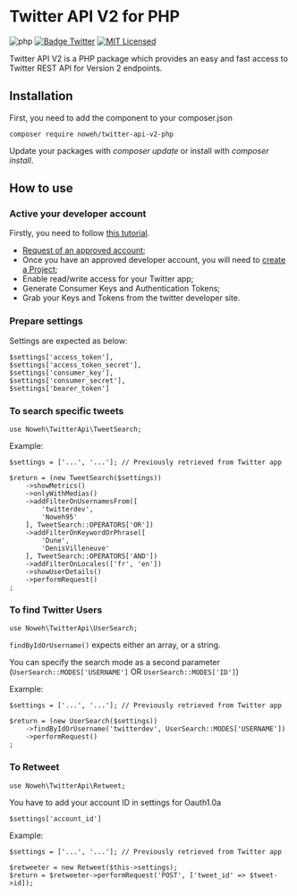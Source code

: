 # Twitter API V2 for PHP

![php](https://img.shields.io/badge/PHP-v7.3-828cb7.svg?style=flat-square)
[![Badge Twitter](https://img.shields.io/endpoint?url=https%3A%2F%2Ftwbadges.glitch.me%2Fbadges%2Fv2)](https://developer.twitter.com/en/docs/twitter-api)
[![MIT Licensed](https://img.shields.io/badge/license-MIT-brightgreen.svg?style=flat-square)](licence.md)

Twitter API V2 is a PHP package which provides an easy and fast access to Twitter REST API for Version 2 endpoints.

## Installation
First, you need to add the component to your composer.json
```
composer require noweh/twitter-api-v2-php
```
Update your packages with *composer update* or install with *composer install*.

## How to use

### Active your developer account
Firstly, you need to follow [this tutorial](https://developer.twitter.com/en/docs/tutorials/getting-started-with-r-and-v2-of-the-twitter-api).
- [Request of an approved account](https://developer.twitter.com/en/apply-for-access);
- Once you have an approved developer account, you will need to [create a Project](https://developer.twitter.com/en/docs/projects/overview);
- Enable read/write access for your Twitter app;
- Generate Consumer Keys and Authentication Tokens;
- Grab your Keys and Tokens from the twitter developer site.

### Prepare settings
Settings are expected as below:

    $settings['access_token'],
    $settings['access_token_secret'],
    $settings['consumer_key'],
    $settings['consumer_secret'],
    $settings['bearer_token']

### To search specific tweets
    use Noweh\TwitterApi\TweetSearch;

Example:

    $settings = ['...', '...']; // Previously retrieved from Twitter app

    $return = (new TweetSearch($settings))
        ->showMetrics()
        ->onlyWithMedias()
        ->addFilterOnUsernamesFrom([
            'twitterdev',
            'Noweh95'
        ], TweetSearch::OPERATORS['OR'])
        ->addFilterOnKeywordOrPhrase([
            'Dune',
            'DenisVilleneuve'
        ], TweetSearch::OPERATORS['AND'])
        ->addFilterOnLocales(['fr', 'en'])
        ->showUserDetails()
        ->performRequest()
    ;

### To find Twitter Users
    use Noweh\TwitterApi\UserSearch;

`findByIdOrUsername()` expects either an array, or a string.

You can specify the search mode as a second parameter (`UserSearch::MODES['USERNAME']` OR `UserSearch::MODES['ID']`)

Example:

    $settings = ['...', '...']; // Previously retrieved from Twitter app

    $return = (new UserSearch($settings))
        ->findByIdOrUsername('twitterdev', UserSearch::MODES['USERNAME'])
        ->performRequest()
    ;

### To Retweet
    use Noweh\TwitterApi\Retweet;

You have to add your account ID in settings for Oauth1.0a
    
    $settings['account_id']

Example:
    
    $settings = ['...', '...']; // Previously retrieved from Twitter app

    $retweeter = new Retweet($this->settings);
    $return = $retweeter->performRequest('POST', ['tweet_id' => $tweet->id]);